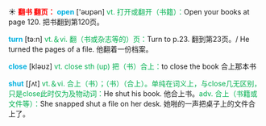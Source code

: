 ☀ <font color="red">**翻书 翻页：**</font>
<font color="sky blue">**open**</font> ['əʊpən] 
<font color="#00b050">vt. 打开或翻开（书籍）：</font>Open your books at page 120. 把书翻到第120页。

<font color="sky blue">**turn**</font> [tə:n] 
<font color="#00b050">vt.＆vi. 翻（书或杂志等的）页：</font>Turn to p.23. 翻到第23页。/ He turned the pages of a file. 他翻着一份档案。

<font color="sky blue">**close**</font> [kləʊz] 
<font color="#00b050">vt. close sth (up) 把（书）合上：</font>to close the book 合上那本书

<font color="sky blue">**shut**</font> [ʃʌt] 
<font color="#00b050">vt.＆vi. 合上（书）；（书）（合上）。单纯在词义上，与close几无区别，只是close此时仅为及物动词：</font>He shut his book. 他合上书。<font color="#00b050">adv. 合上（书籍或文件等）：</font>She snapped shut a file on her desk. 她啪的一声把桌子上的文件合上了。

